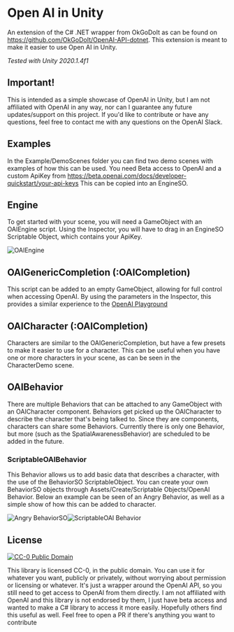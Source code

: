 # Open AI in Unity

An extension of the C# .NET wrapper from OkGoDoIt as can be found on https://github.com/OkGoDoIt/OpenAI-API-dotnet. This extension is meant to make it easier to use Open AI in Unity.

*Tested with Unity 2020.1.4f1*

## Important!
This is intended as a simple showcase of OpenAI in Unity, but I am not affiliated with OpenAI in any way, nor can I guarantee any future updates/support on this project. If you'd like to contribute or have any questions, feel free to contact me with any questions on the OpenAI Slack.

## Examples

In the Example/DemoScenes folder you can find two demo scenes with examples of how this can be used. You need Beta access to OpenAI and a custom ApiKey from https://beta.openai.com/docs/developer-quickstart/your-api-keys 
This can be copied into an EngineSO.

## Engine

To get started with your scene, you will need a GameObject with an OAIEngine script. Using the Inspector, you will have to drag in an EngineSO Scriptable Object, which contains your ApiKey.

![OAIEngine](https://i.imgur.com/OQGI5XG.png)

## OAIGenericCompletion (:OAICompletion)

This script can be added to an empty GameObject, allowing for full control when accessing OpenAI. By using the parameters in the Inspector, this provides a similar experience to the [OpenAI Playground](https://beta.openai.com/playground)

## OAICharacter (:OAICompletion)

Characters are similar to the OAIGenericCompletion, but have a few presets to make it easier to use for a character. This can be useful when you have one or more characters in your scene, as can be seen in the CharacterDemo scene.

## OAIBehavior

There are multiple Behaviors that can be attached to any GameObject with an OAICharacter component. Behaviors get picked up the OAICharacter to describe the character that's being talked to. Since they are components, characters can share some Behaviors. Currently there is only one Behavior, but more (such as the SpatialAwarenessBehavior) are scheduled to be added in the future.

### ScriptableOAIBehavior
This Behavior allows us to add basic data that describes a character, with the use of the BehaviorSO ScriptableObject. You can create your own BehaviorSO objects through Assets/Create/Scriptable Objects/OpenAI Behavior.
Below an example can be seen of an Angry Behavior, as well as a simple show of how this can be added to character.

![Angry BehaviorSO](https://i.imgur.com/MhhBGFp.png)![ScriptableOAI Behavior](https://i.imgur.com/UFrG8A3.png)


## License
[![CC-0 Public Domain](https://camo.githubusercontent.com/9e918e1e7cd28a73246cf1c8d2c9903da3e487a65931c823a2391afe4b4a0d04/68747470733a2f2f6c6963656e7365627574746f6e732e6e65742f702f7a65726f2f312e302f38387833312e706e67)](https://camo.githubusercontent.com/9e918e1e7cd28a73246cf1c8d2c9903da3e487a65931c823a2391afe4b4a0d04/68747470733a2f2f6c6963656e7365627574746f6e732e6e65742f702f7a65726f2f312e302f38387833312e706e67)

This library is licensed CC-0, in the public domain. You can use it for whatever you want, publicly or privately, without worrying about permission or licensing or whatever. It's just a wrapper around the OpenAI API, so you still need to get access to OpenAI from them directly. I am not affiliated with OpenAI and this library is not endorsed by them, I just have beta access and wanted to make a C# library to access it more easily. Hopefully others find this useful as well. Feel free to open a PR if there's anything you want to contribute
